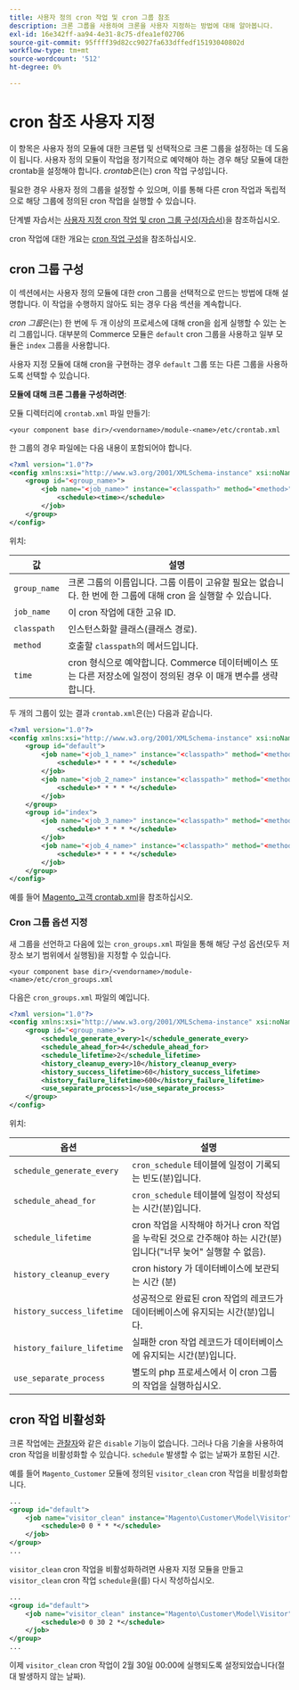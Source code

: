 ```yaml
---
title: 사용자 정의 cron 작업 및 cron 그룹 참조
description: 크론 그룹을 사용하여 크론을 사용자 지정하는 방법에 대해 알아봅니다.
exl-id: 16e342ff-aa94-4e31-8c75-dfea1ef02706
source-git-commit: 95ffff39d82cc9027fa633dffedf15193040802d
workflow-type: tm+mt
source-wordcount: '512'
ht-degree: 0%

---
```


# cron 참조 사용자 지정

이 항목은 사용자 정의 모듈에 대한 크론탭 및 선택적으로 크론 그룹을 설정하는 데 도움이 됩니다. 사용자 정의 모듈이 작업을 정기적으로 예약해야 하는 경우 해당 모듈에 대한 crontab을 설정해야 합니다. _crontab_&#x200B;은(는) cron 작업 구성입니다.

필요한 경우 사용자 정의 그룹을 설정할 수 있으며, 이를 통해 다른 cron 작업과 독립적으로 해당 그룹에 정의된 cron 작업을 실행할 수 있습니다.

단계별 자습서는 [사용자 지정 cron 작업 및 cron 그룹 구성(자습서)](custom-cron-tutorial.md)을 참조하십시오.

cron 작업에 대한 개요는 [cron 작업 구성](../cli/configure-cron-jobs.md)을 참조하십시오.

## cron 그룹 구성

이 섹션에서는 사용자 정의 모듈에 대한 cron 그룹을 선택적으로 만드는 방법에 대해 설명합니다. 이 작업을 수행하지 않아도 되는 경우 다음 섹션을 계속합니다.

_cron 그룹_&#x200B;은(는) 한 번에 두 개 이상의 프로세스에 대해 cron을 쉽게 실행할 수 있는 논리 그룹입니다. 대부분의 Commerce 모듈은 `default` cron 그룹을 사용하고 일부 모듈은 `index` 그룹을 사용합니다.

사용자 지정 모듈에 대해 cron을 구현하는 경우 `default` 그룹 또는 다른 그룹을 사용하도록 선택할 수 있습니다.

**모듈에 대해 크론 그룹을 구성하려면**:

모듈 디렉터리에 `crontab.xml` 파일 만들기:

```text
<your component base dir>/<vendorname>/module-<name>/etc/crontab.xml
```

한 그룹의 경우 파일에는 다음 내용이 포함되어야 합니다.

```xml
<?xml version="1.0"?>
<config xmlns:xsi="http://www.w3.org/2001/XMLSchema-instance" xsi:noNamespaceSchemaLocation="urn:magento:module:Magento_Cron:etc/crontab.xsd">
    <group id="<group_name>">
        <job name="<job_name>" instance="<classpath>" method="<method>">
            <schedule><time></schedule>
        </job>
    </group>
</config>
```

위치:

| 값 | 설명 |
|---|---|
| `group_name` | 크론 그룹의 이름입니다. 그룹 이름이 고유할 필요는 없습니다. 한 번에 한 그룹에 대해 cron 을 실행할 수 있습니다. |
| `job_name` | 이 cron 작업에 대한 고유 ID. |
| `classpath` | 인스턴스화할 클래스(클래스 경로). |
| `method` | 호출할 `classpath`의 메서드입니다. |
| `time` | cron 형식으로 예약합니다. Commerce 데이터베이스 또는 다른 저장소에 일정이 정의된 경우 이 매개 변수를 생략합니다. |

두 개의 그룹이 있는 결과 `crontab.xml`은(는) 다음과 같습니다.

```xml
<?xml version="1.0"?>
<config xmlns:xsi="http://www.w3.org/2001/XMLSchema-instance" xsi:noNamespaceSchemaLocation="urn:magento:module:Magento_Cron:etc/crontab.xsd">
    <group id="default">
        <job name="<job_1_name>" instance="<classpath>" method="<method_name>">
            <schedule>* * * * *</schedule>
        </job>
        <job name="<job_2_name>" instance="<classpath>" method="<method_name>">
            <schedule>* * * * *</schedule>
        </job>
    </group>
    <group id="index">
        <job name="<job_3_name>" instance="<classpath>" method="<method_name>">
            <schedule>* * * * *</schedule>
        </job>
        <job name="<job_4_name>" instance="<classpath>" method="<method_name>">
            <schedule>* * * * *</schedule>
        </job>
    </group>
</config>
```

예를 들어 [Magento_고객 crontab.xml](https://github.com/magento/magento2/blob/2.4/app/code/Magento/Customer/etc/crontab.xml)을 참조하십시오.

### Cron 그룹 옵션 지정

새 그룹을 선언하고 다음에 있는 `cron_groups.xml` 파일을 통해 해당 구성 옵션(모두 저장소 보기 범위에서 실행됨)을 지정할 수 있습니다.

```text
<your component base dir>/<vendorname>/module-<name>/etc/cron_groups.xml
```

다음은 `cron_groups.xml` 파일의 예입니다.

```xml
<?xml version="1.0"?>
<config xmlns:xsi="http://www.w3.org/2001/XMLSchema-instance" xsi:noNamespaceSchemaLocation="urn:magento:module:Magento_Cron:etc/cron_groups.xsd">
    <group id="<group_name>">
        <schedule_generate_every>1</schedule_generate_every>
        <schedule_ahead_for>4</schedule_ahead_for>
        <schedule_lifetime>2</schedule_lifetime>
        <history_cleanup_every>10</history_cleanup_every>
        <history_success_lifetime>60</history_success_lifetime>
        <history_failure_lifetime>600</history_failure_lifetime>
        <use_separate_process>1</use_separate_process>
    </group>
</config>
```

위치:

| 옵션 | 설명 |
| -------------------------- | ------------------------------------------------------------------------------------------------------ |
| `schedule_generate_every` | `cron_schedule` 테이블에 일정이 기록되는 빈도(분)입니다. |
| `schedule_ahead_for` | `cron_schedule` 테이블에 일정이 작성되는 시간(분)입니다. |
| `schedule_lifetime` | cron 작업을 시작해야 하거나 cron 작업을 누락된 것으로 간주해야 하는 시간(분)입니다(&quot;너무 늦어&quot; 실행할 수 없음). |
| `history_cleanup_every` | cron history 가 데이터베이스에 보관되는 시간 (분) |
| `history_success_lifetime` | 성공적으로 완료된 cron 작업의 레코드가 데이터베이스에 유지되는 시간(분)입니다. |
| `history_failure_lifetime` | 실패한 cron 작업 레코드가 데이터베이스에 유지되는 시간(분)입니다. |
| `use_separate_process` | 별도의 php 프로세스에서 이 cron 그룹의 작업을 실행하십시오. |

## cron 작업 비활성화

크론 작업에는 [관찰자](https://developer.adobe.com/commerce/php/development/components/events-and-observers/#observers)와 같은 `disable` 기능이 없습니다. 그러나 다음 기술을 사용하여 cron 작업을 비활성화할 수 있습니다. `schedule` 발생할 수 없는 날짜가 포함된 시간.

예를 들어 `Magento_Customer` 모듈에 정의된 `visitor_clean` cron 작업을 비활성화합니다.

```xml
...
<group id="default">
    <job name="visitor_clean" instance="Magento\Customer\Model\Visitor" method="clean">
        <schedule>0 0 * * *</schedule>
    </job>
</group>
...
```

`visitor_clean` cron 작업을 비활성화하려면 사용자 지정 모듈을 만들고 `visitor_clean` cron 작업 `schedule`을(를) 다시 작성하십시오.

```xml
...
<group id="default">
    <job name="visitor_clean" instance="Magento\Customer\Model\Visitor" method="clean">
        <schedule>0 0 30 2 *</schedule>
    </job>
</group>
...
```

이제 `visitor_clean` cron 작업이 2월 30일 00:00에 실행되도록 설정되었습니다(절대 발생하지 않는 날짜).
